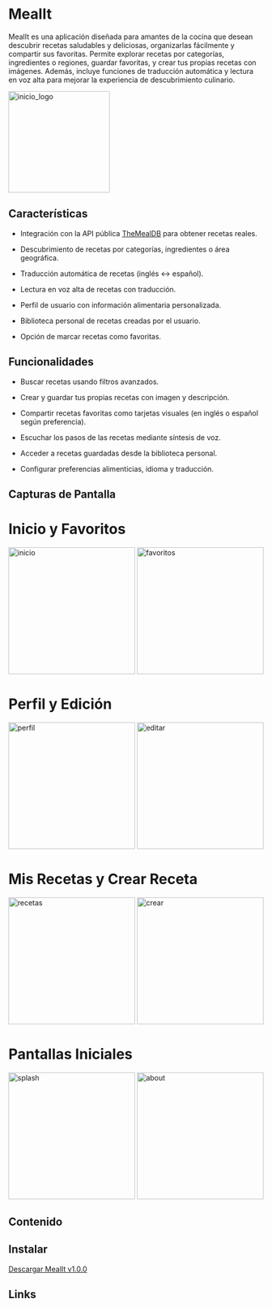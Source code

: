 
# MealIt

MealIt es una aplicación diseñada para amantes de la cocina que desean descubrir recetas saludables y deliciosas, organizarlas fácilmente y compartir sus favoritas. Permite explorar recetas por categorías, ingredientes o regiones, guardar favoritas, y crear tus propias recetas con imágenes. Además, incluye funciones de traducción automática y lectura en voz alta para mejorar la experiencia de descubrimiento culinario.

<img width="200" height="200" alt="inicio_logo" src="https://github.com/user-attachments/assets/55af268f-4008-48e9-8998-47179d951760" />

## Características

- Integración con la API pública [TheMealDB](https://www.themealdb.com/api.php) para obtener recetas reales.

- Descubrimiento de recetas por categorías, ingredientes o área geográfica.

- Traducción automática de recetas (inglés ↔ español).

- Lectura en voz alta de recetas con traducción.

- Perfil de usuario con información alimentaria personalizada.

- Biblioteca personal de recetas creadas por el usuario.

- Opción de marcar recetas como favoritas.

## Funcionalidades

- Buscar recetas usando filtros avanzados.

- Crear y guardar tus propias recetas con imagen y descripción.

- Compartir recetas favoritas como tarjetas visuales (en inglés o español según preferencia).

- Escuchar los pasos de las recetas mediante síntesis de voz.

- Acceder a recetas guardadas desde la biblioteca personal.

- Configurar preferencias alimenticias, idioma y traducción.

## Capturas de Pantalla

# Inicio y Favoritos
<img src="https://github.com/user-attachments/assets/bad49b51-5941-4764-a4a3-d406178b890f" alt="inicio" width="250"/> <img src="https://github.com/user-attachments/assets/5fed85ac-a6bc-45a0-aca9-ec9c2274c9ba" alt="favoritos" width="250"/>
# Perfil y Edición
<img src="https://github.com/user-attachments/assets/1331be64-62bc-4374-9528-7c7ed2c6e19e" alt="perfil" width="250"/> <img src="https://github.com/user-attachments/assets/0a80edaa-caa5-47d1-aded-a6bcb055f30d" alt="editar" width="250"/>
# Mis Recetas y Crear Receta
<img src="https://github.com/user-attachments/assets/004331d1-93dc-46b5-90b8-8d669902ee8d" alt="recetas" width="250"/> <img src="https://github.com/user-attachments/assets/541f4724-8ee3-412e-9176-799be019cd9e" alt="crear" width="250"/>
# Pantallas Iniciales
<img src="https://github.com/user-attachments/assets/d3e1ee2e-913c-4bd4-ad82-22d0d5d6c05c" alt="splash" width="250"/> <img src="https://github.com/user-attachments/assets/c0e568eb-34d7-43f5-8ee7-55d32580a6dc" alt="about" width="250"/>

## Contenido 


## Instalar 

[Descargar MealIt v1.0.0](https://github.com/MjesusD/Mealit/releases/tag/v1.0.0)

## Links
